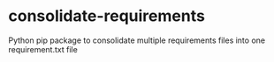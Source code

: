 # consolidate-requirements
Python pip package to consolidate multiple requirements files into one requirement.txt file
